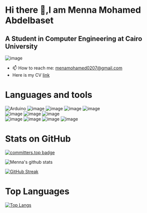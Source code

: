 # Hi there 👋,I am Menna Mohamed Abdelbaset
## A Student in Computer Engineering at Cairo University
![image](https://github.com/Anmol-Baranwal/Cool-GIFs-For-GitHub/assets/74038190/f5d2d866-d25c-4873-8d82-425d2c62fc2e)




- 📫 How to reach me: menamohamed0207@gmail.com
- Here is my CV [link](https://drive.google.com/file/d/1wKpkFRLQBiBWQYFYoCnT--nDyHxKO7lC/view?usp=sharing) 

# Languages and tools
![Arduino](https://user-images.githubusercontent.com/90017398/232884347-3ab40e59-4e84-4f71-85c7-76e5ccc40661.png)
![image](https://user-images.githubusercontent.com/90017398/232884410-5ba8d8c7-4c91-4a6d-a8b8-eb57f210fc7a.png)
![image](https://user-images.githubusercontent.com/90017398/232884543-06921cfd-7295-4dd8-bec0-578d30f57485.png)
![image](https://user-images.githubusercontent.com/90017398/232884672-ad023486-aa32-41c1-95fc-1dba0e968224.png) 
![image](https://user-images.githubusercontent.com/90017398/232884887-591b59de-2367-4468-86f7-3be6a0aabd25.png)<br>
![image](https://user-images.githubusercontent.com/90017398/232885034-d5ad2451-0ed3-4aae-b7cb-118c17cee01a.png)
![image](https://user-images.githubusercontent.com/90017398/232885110-af721261-e951-4f10-b196-3b541f3941fd.png)
![image](https://user-images.githubusercontent.com/90017398/232885332-8076f114-4bdd-4fac-942b-dd4164136227.png) <br>
![image](https://user-images.githubusercontent.com/90017398/232886300-f859eb91-f306-4bf5-ae45-10eb35a4e86a.png)
![image](https://user-images.githubusercontent.com/90017398/232886365-ae7e61a4-6f99-40d3-b3c0-15de7cff6530.png)
![image](https://github.com/mennamohamed0207/mennamohamed0207/assets/90017398/032fe516-fc17-4966-b122-9ebcad40b592)
![image](https://github.com/mennamohamed0207/mennamohamed0207/assets/90017398/0dad2643-b515-49aa-80e1-6bab57246c3f)



# Stats on GitHub
[![committers.top badge](https://user-badge.committers.top/egypt_public/mennamohamed0207.svg)](https://user-badge.committers.top/egypt_public/mennamohamed0207)


![Menna's github stats](https://github-readme-stats.vercel.app/api?username=mennamohamed0207&show_icons=true&theme=transparent)



[![GitHub Streak](http://github-readme-streak-stats.herokuapp.com?user=mennamohamed0207&theme=light&date_format=M%20j%5B%2C%20Y%5D)](https://git.io/streak-stats)

# Top Languages
[![Top Langs](https://github-readme-stats.vercel.app/api/top-langs/?username=mennamohamed0207&layout=compact&theme=vision-friendly-light)](https://github.com/anuraghazra/github-readme-stats)

